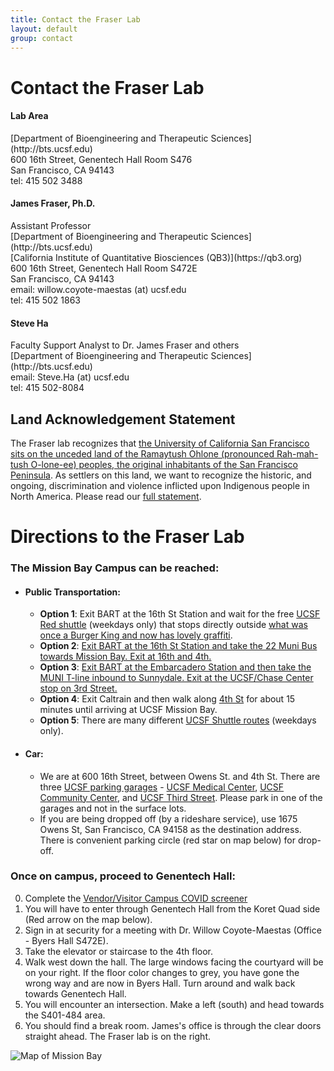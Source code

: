 ```yaml
---
title: Contact the Fraser Lab
layout: default
group: contact
---
```


# Contact the Fraser Lab


<div class="row">

<div class="col-md-4">

  <h4>Lab Area </h4>
  [Department of Bioengineering and Therapeutic Sciences](http://bts.ucsf.edu)<br>
  600 16th Street, Genentech Hall Room S476<br>
  San Francisco, CA 94143<br>
  tel: 415 502 3488

</div>

<div class="col-md-4">

  <h4>James Fraser, Ph.D.</h4>
  Assistant Professor<br>
  [Department of Bioengineering and Therapeutic Sciences](http://bts.ucsf.edu)<br>
  [California Institute of Quantitative Biosciences (QB3)](https://qb3.org)<br>
  600 16th Street, Genentech Hall Room S472E<br>
  San Francisco, CA 94143<br>
  email: willow.coyote-maestas (at) ucsf.edu <br>
  tel: 415 502 1863

</div>

<div class="col-md-4">

  <h4> Steve Ha</h4>
  Faculty Support Analyst to Dr. James Fraser and others<br>
  [Department of Bioengineering and Therapeutic Sciences](http://bts.ucsf.edu)<br>
  email: Steve.Ha (at) ucsf.edu<br>
  tel: 415 502-8084 <br>

</div>

</div>

## Land Acknowledgement Statement

The Fraser lab recognizes that [the University of California San Francisco sits on the unceded land of the Ramaytush Ohlone (pronounced Rah-mah-tush O-lone-ee) peoples, the original inhabitants of the San Francisco Peninsula](https://diversity.ucsf.edu/ucsf-land-acknowledgment). As settlers on this land, we want to recognize the historic, and ongoing, discrimination and violence inflicted upon Indigenous people in North America. Please read our [full statement](/land_ack).

# Directions to the Fraser Lab
### The Mission Bay Campus can be reached:  
* #### Public Transportation:
  * **Option 1**: Exit BART at the 16th St Station and wait for the free [UCSF Red shuttle](https://campuslifeservices.ucsf.edu/upload/transportation/files/Red.pdf) (weekdays only) that stops directly outside [what was once a Burger King and now has lovely graffiti](https://www.google.com/maps/@37.765092,-122.419164,3a,75y,5.38h,82.64t/data=!3m4!1e1!3m2!1sH_jzIrhuF8wnnEp0duvIEQ!2e0).
  * **Option 2**: [Exit BART at the 16th St Station and take the 22 Muni Bus towards Mission Bay. Exit at 16th and 4th.](https://goo.gl/maps/gaD7sNsL947S4KcS9)
  * **Option 3**: [Exit BART at the Embarcadero Station and then take the MUNI T-line inbound to Sunnydale. Exit at the UCSF/Chase Center stop on 3rd Street.](https://goo.gl/maps/Ma3P6aYojhY74YAu7)
  * **Option 4**: Exit Caltrain and then walk along [4th St](https://goo.gl/maps/tpJHnJ2NgTyaCqXE9) for about 15 minutes until arriving at UCSF Mission Bay.
  * **Option 5**: There are many different [UCSF Shuttle routes](http://www.campuslifeservices.ucsf.edu/transportation/services/shuttles) (weekdays only).
* #### Car:
  * We are at 600 16th Street, between Owens St. and 4th St. There are three [UCSF parking garages](https://campuslifeservices.ucsf.edu/transportation/services/parking/public_parking) - [UCSF Medical Center](https://www.google.com/maps/dir//1835+Owens+Street,+San+Francisco,+CA/@37.766028,-122.3965034,16z/data=!4m8!4m7!1m0!1m5!1m1!1s0x808f7fc8cdb8207f:0x127c6a3dfd479d27!2m2!1d-122.3921259!2d37.7659687), [UCSF Community Center](https://www.google.com/maps/dir//1625+Owens+Street,+San+Francisco,+CA/@37.7683246,-122.3960538,17z/data=!4m8!4m7!1m0!1m5!1m1!1s0x808f7fce59453269:0x84e5cd7b11e40956!2m2!1d-122.3938649!2d37.7682654), and [UCSF Third Street](https://www.google.com/maps/dir//1650+3rd+Street,+San+Francisco,+CA/@37.7681787,-122.3917134,17z/data=!4m8!4m7!1m0!1m5!1m1!1s0x808f7fc5f2d2fc19:0xf5e85a2024424948!2m2!1d-122.3895247!2d37.7681745). Please park in one of the garages and not in the surface lots.
  * If you are being dropped off (by a rideshare service), use 1675 Owens St, San Francisco, CA 94158 as the destination address. There is convenient parking circle (red star on map below) for drop-off.

### Once on campus, proceed to Genentech Hall:
0. Complete the [Vendor/Visitor Campus COVID screener](https://ucsf.co1.qualtrics.com/jfe/form/SV_d6elP7DE78J4oFT)
1. You will have to enter through Genentech Hall from the Koret Quad side (Red arrow on the map below).
2. Sign in at security for a meeting with Dr. Willow Coyote-Maestas (Office - Byers Hall S472E).
3. Take the elevator or staircase to the 4th floor.
4. Walk west down the hall. The large windows facing the courtyard will be on your right. If the floor color changes to grey, you have gone the wrong way and are now in Byers Hall. Turn around and walk back towards Genentech Hall.
5. You will encounter an intersection. Make a left (south) and head towards the S401-484 area.
6. You should find a break room. James's office is through the clear doors straight ahead. The Fraser lab is on the right.

<img class="img-fluid" src="/static/img/map_to_mission_bay.png" alt="Map of Mission Bay">
